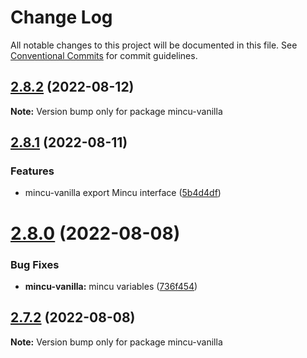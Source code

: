 # Change Log

All notable changes to this project will be documented in this file.
See [Conventional Commits](https://conventionalcommits.org) for commit guidelines.

## [2.8.2](https://github.com/ncuhome/mincu/compare/v2.8.1...v2.8.2) (2022-08-12)

**Note:** Version bump only for package mincu-vanilla

## [2.8.1](https://github.com/ncuhome/mincu/compare/v2.8.0...v2.8.1) (2022-08-11)

### Features

* mincu-vanilla export Mincu interface ([5b4d4df](https://github.com/ncuhome/mincu/commit/5b4d4dfb4a3c1ba3b08290b465b05cb742fd0b1e))

# [2.8.0](https://github.com/ncuhome/mincu/compare/v2.7.0...v2.8.0) (2022-08-08)

### Bug Fixes

* **mincu-vanilla:** mincu variables ([736f454](https://github.com/ncuhome/mincu/commit/736f454ba717a5b6d831b18f637dbd02bcdce60d))

## [2.7.2](https://github.com/ncuhome/mincu/compare/v2.7.1...v2.7.2) (2022-08-08)

**Note:** Version bump only for package mincu-vanilla
